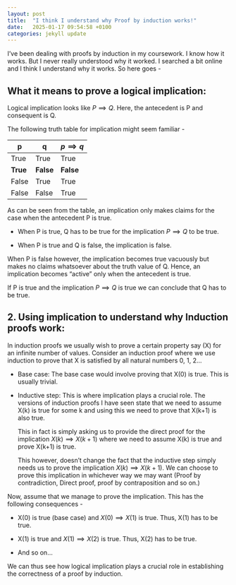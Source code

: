 ```yaml
---
layout: post
title:  "I think I understand why Proof by induction works!"
date:   2025-01-17 09:54:58 +0100
categories: jekyll update
---
```


I’ve been dealing with proofs by induction in my coursework. I know how it works. But I never really understood why it worked. I searched a bit online and I think I understand why it works. So here goes -

## What it means to prove a logical implication:
  
Logical implication looks like $P \implies Q$. Here, the antecedent is P and consequent is Q.

The following truth table for implication might seem familiar -

| p | q | $p \implies q$ |
| -------- | -------- | -------- |
| True | True | True |
| **True** | **False** | **False** |
| False| True| True |
| False | False | True|

As can be seen from the table, an implication only makes claims for the case when the antecedent P is true.

- When P is true, Q has to be true for the implication $P \implies Q$ to be true.

- When P is true and Q is false, the implication is false.

When P is false however, the implication becomes true vacuously but makes no claims whatsoever about the truth value of Q. Hence, an implication becomes “active” only when the antecedent is true.

If P is true and the implication $P \implies Q$ is true we can conclude that Q has to be true.

## 2. Using implication to understand why Induction proofs work:
In induction proofs we usually wish to prove a certain property say (X) for an infinite number of values. Consider an induction proof where we use induction to prove that X is satisfied by all natural numbers 0, 1, 2…

- Base case:
The base case would involve proving that X(0) is true. This is usually trivial.

- Inductive step:
This is where implication plays a crucial role. The versions of induction proofs I have seen state that we need to assume X(k) is true for some k and using this we need to prove that X(k+1) is also true.

  This in fact is simply asking us to provide the direct proof for the implication $X(k) \implies X(k+1)$ where we need to assume X(k) is true and prove X(k+1) is true.

  This however, doesn’t change the fact that the inductive step simply needs us to prove the implication $X(k) \implies X(k+1)$. We can choose to prove this implication in whichever way we may want (Proof by contradiction, Direct proof, proof by contraposition and so on.)

Now, assume that we manage to prove the implication. This has the following consequences -

- X(0) is true (base case) and $X(0) \implies X(1)$ is true. Thus, X(1) has to be true.

- X(1) is true and $X(1) \implies X(2)$ is true. Thus, X(2) has to be true.

- And so on…

We can thus see how logical implication plays a crucial role in establishing the correctness of a proof by induction.